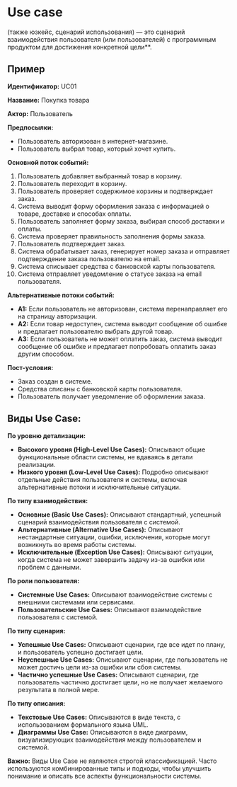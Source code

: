 # Use case 
(также юзкейс, сценарий использования) — это сценарий взаимодействия пользователя (или пользователей) с программным продуктом для достижения конкретной цели**.

## Пример

**Идентификатор:** UC01

**Название:** Покупка товара

**Актор:** Пользователь

**Предпосылки:**

- Пользователь авторизован в интернет-магазине.
- Пользователь выбрал товар, который хочет купить.

**Основной поток событий:**

1. Пользователь добавляет выбранный товар в корзину.
2. Пользователь переходит в корзину.
3. Пользователь проверяет содержимое корзины и подтверждает заказ.
4. Система выводит форму оформления заказа с информацией о товаре, доставке и способах оплаты.
5. Пользователь заполняет форму заказа, выбирая способ доставки и оплаты.
6. Система проверяет правильность заполнения формы заказа.
7. Пользователь подтверждает заказ.
8. Система обрабатывает заказ, генерирует номер заказа и отправляет подтверждение заказа пользователю на email.
9. Система списывает средства с банковской карты пользователя.
10. Система отправляет уведомление о статусе заказа на email пользователя.

**Альтернативные потоки событий:**

- **A1:** Если пользователь не авторизован, система перенаправляет его на страницу авторизации.
- **A2:** Если товар недоступен, система выводит сообщение об ошибке и предлагает пользователю выбрать другой товар.
- **A3:** Если пользователь не может оплатить заказ, система выводит сообщение об ошибке и предлагает попробовать оплатить заказ другим способом.

**Пост-условия:**

- Заказ создан в системе.
- Средства списаны с банковской карты пользователя.
- Пользователь получает уведомление об оформлении заказа.

## Виды Use Case:

**По уровню детализации:**

- **Высокого уровня (High-Level Use Cases):** Описывают общие функциональные области системы, не вдаваясь в детали реализации.
- **Низкого уровня (Low-Level Use Cases):** Подробно описывают отдельные действия пользователя и системы, включая альтернативные потоки и исключительные ситуации.

**По типу взаимодействия:**

- **Основные (Basic Use Cases):** Описывают стандартный, успешный сценарий взаимодействия пользователя с системой.
- **Альтернативные (Alternative Use Cases):** Описывают нестандартные ситуации, ошибки, исключения, которые могут возникнуть во время работы системы.
- **Исключительные (Exception Use Cases):** Описывают ситуации, когда система не может завершить задачу из-за ошибки или проблем с данными.

**По роли пользователя:**

- **Системные Use Cases:** Описывают взаимодействие системы с внешними системами или сервисами.
- **Пользовательские Use Cases:** Описывают взаимодействие пользователя с системой.

**По типу сценария:**

- **Успешные Use Cases:** Описывают сценарии, где все идет по плану, и пользователь успешно достигает цели.
- **Неуспешные Use Cases:** Описывают сценарии, где пользователь не может достичь цели из-за ошибки или сбоя системы.
- **Частично успешные Use Cases:** Описывают сценарии, где пользователь частично достигает цели, но не получает желаемого результата в полной мере.

**По типу описания:**

- **Текстовые Use Cases:** Описываются в виде текста, с использованием формального языка UML.
- **Диаграммы Use Case:** Описываются в виде диаграмм, визуализирующих взаимодействия между пользователем и системой.

**Важно:** Виды Use Case не являются строгой классификацией. Часто используются комбинированные типы и подходы, чтобы улучшить понимание и описать все аспекты функциональности системы.
